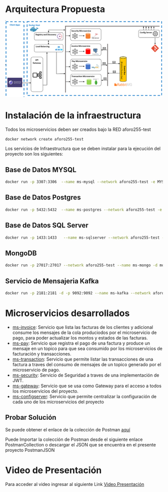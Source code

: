 # Arquitectura Propuesta
![alt text](https://github.com/diegosym86/Aforo255TestConfigServer/blob/main/Proyecto.png)

# Instalación de la infraestructura
Todos los microservicios deben ser creados bajo la RED aforo255-test

```bash
docker network create aforo255-test
```
Los servicios de Infraestructura que se deben instalar para la ejecución del proyecto son los siguientes:

## Base de Datos MYSQL

```bash
docker run -p 3307:3306  --name ms-mysql --network aforo255-test -e MYSQL_ROOT_PASSWORD=123456 -e MYSQL_DATABASE=db_operation -d mysql:8
```

## Base de Datos Postgres

```bash
docker run -p 5432:5432  --name ms-postgres --network aforo255-test -e POSTGRES_PASSWORD=123456 -e  POSTGRES_DB=db_invoice -d postgres:12-alpine
```

## Base de Datos SQL Server 

```bash
docker run -p 1433:1433   --name ms-sqlserver --network aforo255-test -e ACCEPT_EULA=Y -e SA_PASSWORD=1a.2b.3c.  -d mcr.microsoft.com/mssql/server:2019-CU3-ubuntu-18.04
```
## MongoDB

```bash
docker run -p 27017:27017 --network aforo255-test --name ms-mongo -d mongo
```
## Servicio de Mensajeria Kafka

```bash
docker run -p 2181:2181 -d -p 9092:9092 --name ms-kafka --network aforo255-test -e ADVERTISED_HOST=127.0.0.1  -e NUM_PARTITIONS=3 johnnypark/kafka-zookeeper
```
# Microservicios desarrollados

- [ms-invoice](https://github.com/diegosym86/Aforo255TestConfigServer/tree/main/Proyecto_Aforo255/ms-invoice): Servicio que lista las facturas de los clientes y adicional consume los mensajes de la cola produciodos por el microservicio de pago, para poder actualizar los montos y estados de las facturas. 
- [ms-pay](https://github.com/diegosym86/Aforo255TestConfigServer/tree/main/Proyecto_Aforo255/ms-pay): Servicio que registra el pago de una factura y produce un mensaje en un topico para que sea consumido por los microservicios de facturación y transacciones.
- [ms-transaction](https://github.com/diegosym86/Aforo255TestConfigServer/tree/main/Proyecto_Aforo255/ms-transaction): Servicio que permite listar las transacciones de una factura a traves del consumo de mensajes de un topico generado por el microservicio de pago.  
- [ms-security](https://github.com/diegosym86/Aforo255TestConfigServer/tree/main/Proyecto_Aforo255/ms-security): Servicio de Seguridad a traves de una implementación de JWT.
- [ms-gateway](https://github.com/diegosym86/Aforo255TestConfigServer/tree/main/Proyecto_Aforo255/ms-gateway): Servicio que se usa como Gateway para el acceso a todos los microservicios del proyecto. 
- [ms-configserver](https://github.com/diegosym86/Aforo255TestConfigServer/tree/main/Proyecto_Aforo255/ms-configserver): Servicio que permite centralizar la configuración de cada uno de los microservicios del proyecto

## Probar Solución

Se puede obtener el enlace de la colección de Postman [aquí](https://www.postman.com/collections/d4e320c791d613923bd6) 

Puede Importar la colección de Postman desde el siguiente enlace PostmanCollection o descargar el JSON que se encuentra en el presente proyecto PostmanJSON

# Video de Presentación
Para acceder al video ingresar al siguiente Link [Video Presentación](https://www.youtube.com/watch?v=bqpGSC86-Ok)
